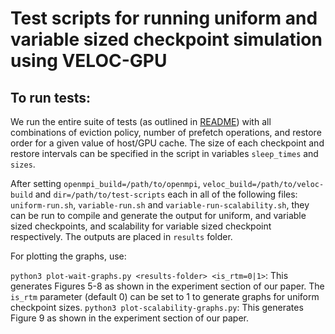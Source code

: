 # Test scripts for running uniform and variable sized checkpoint simulation using VELOC-GPU

## To run tests:

We run the entire suite of tests (as outlined in [README](./../README.md)) with all combinations of eviction policy, number of prefetch operations, and restore order for a given value of host/GPU cache. 
The size of each checkpoint and restore intervals can be specified in the script in variables `sleep_times` and `sizes`.

After setting `openmpi_build=/path/to/openmpi`, `veloc_build=/path/to/veloc-build` and `dir=/path/to/test-scripts` each in all of the following files:
`uniform-run.sh`, `variable-run.sh` and `variable-run-scalability.sh`, they can be run to compile and generate the output for uniform, and variable sized checkpoints, and scalability for variable sized checkpoint respectively. The outputs are placed in `results` folder.

For plotting the graphs, use:

`python3 plot-wait-graphs.py <results-folder> <is_rtm=0|1>`: This generates Figures 5-8 as shown in the experiment section of our paper. The `is_rtm` parameter (default 0) can be set to 1 to generate graphs for uniform checkpoint sizes.
`python3 plot-scalability-graphs.py`: This generates Figure 9 as shown in the experiment section of our paper.